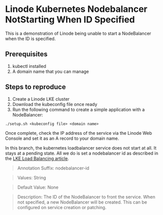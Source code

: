 # Linode Kubernetes Nodebalancer NotStarting When ID Specified

This is a demonstration of Linode being unable to start a NodeBalancer when the
ID is specified.

## Prerequisites

1. kubectl installed
2. A domain name that you can manage

## Steps to reproduce

1. Create a Linode LKE cluster
2. Download the kubeconfig file once ready
3. Run the following command to create a simple application with a NodeBalancer:

```
./setup.sh <kubeconfig file> <domain name>
```

Once complete, check the IP address of the service via the Linode Web Console
and set it as an A record to your domain name.

In this branch, the kubernetes loadbalancer service does not start at all. It
stays at a pending state. All we do is set a nodebalancer id as described in the
[LKE Load Balancing article](https://techdocs.akamai.com/cloud-computing/docs/get-started-with-load-balancing-on-an-lke-cluster).

> Annotation Suffix: nodebalancer-id

> Values: String

> Default Value: None

> Description: The ID of the NodeBalancer to front the service. When not
> specified, a new NodeBalancer will be created. This can be configured on
> service creation or patching.
